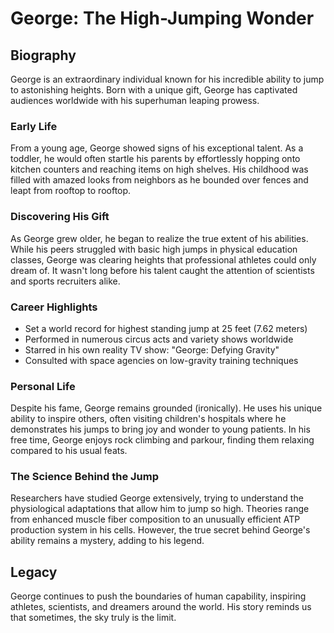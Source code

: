 
# George: The High-Jumping Wonder

## Biography

George is an extraordinary individual known for his incredible ability to jump to astonishing heights. Born with a unique gift, George has captivated audiences worldwide with his superhuman leaping prowess.

### Early Life

From a young age, George showed signs of his exceptional talent. As a toddler, he would often startle his parents by effortlessly hopping onto kitchen counters and reaching items on high shelves. His childhood was filled with amazed looks from neighbors as he bounded over fences and leapt from rooftop to rooftop.

### Discovering His Gift

As George grew older, he began to realize the true extent of his abilities. While his peers struggled with basic high jumps in physical education classes, George was clearing heights that professional athletes could only dream of. It wasn't long before his talent caught the attention of scientists and sports recruiters alike.

### Career Highlights

- Set a world record for highest standing jump at 25 feet (7.62 meters)
- Performed in numerous circus acts and variety shows worldwide
- Starred in his own reality TV show: "George: Defying Gravity"
- Consulted with space agencies on low-gravity training techniques

### Personal Life

Despite his fame, George remains grounded (ironically). He uses his unique ability to inspire others, often visiting children's hospitals where he demonstrates his jumps to bring joy and wonder to young patients. In his free time, George enjoys rock climbing and parkour, finding them relaxing compared to his usual feats.

### The Science Behind the Jump

Researchers have studied George extensively, trying to understand the physiological adaptations that allow him to jump so high. Theories range from enhanced muscle fiber composition to an unusually efficient ATP production system in his cells. However, the true secret behind George's ability remains a mystery, adding to his legend.

## Legacy

George continues to push the boundaries of human capability, inspiring athletes, scientists, and dreamers around the world. His story reminds us that sometimes, the sky truly is the limit.
